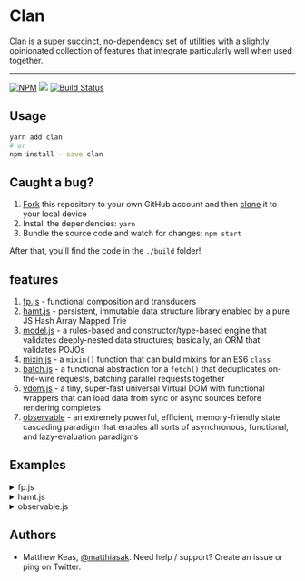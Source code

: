# Clan

Clan is a super succinct, no-dependency set of utilities with a slightly opinionated collection of features that integrate particularly well when used together. 

---

[![NPM](https://nodei.co/npm/clan.png)](https://nodei.co/npm/clan/)
![](https://david-dm.org/matthiasak/clan.svg)
[![Build Status](https://travis-ci.org/matthiasak/clan.svg?branch=master)](https://travis-ci.org/matthiasak/clan)

## Usage

```sh
yarn add clan
# or
npm install --save clan
```

## Caught a bug?

1. [Fork](https://help.github.com/articles/fork-a-repo/) this repository to your own GitHub account and then [clone](https://help.github.com/articles/cloning-a-repository/) it to your local device
2. Install the dependencies: `yarn`
3. Bundle the source code and watch for changes: `npm start`

After that, you'll find the code in the `./build` folder!

## features

1. [fp.js](src/fp.js) - functional composition and transducers
2. [hamt.js](src/hamt.js) - persistent, immutable data structure library enabled by a pure JS Hash Array Mapped Trie
3. [model.js](src/model.js) - a rules-based and constructor/type-based engine that validates deeply-nested data structures; basically, an ORM that validates POJOs
4. [mixin.js](src/mixin.js) - a `mixin()` function that can build mixins for an ES6 `class`
5. [batch.js](src/batch.js) - a functional abstraction for a `fetch()` that deduplicates on-the-wire requests, batching parallel requests together
6. [vdom.js](src/vdom.js) - a tiny, super-fast universal Virtual DOM with functional wrappers that can load data from sync or async sources before rendering completes
7. [observable](src/observable.js) - an extremely powerful, efficient, memory-friendly state cascading paradigm that enables all sorts of asynchronous, functional, and lazy-evaluation paradigms

## Examples

<details>
    <summary>fp.js</summary>

    ```js
    // import it
    import {log, rAF, c, cof, cob, pf, curry, mapping, filtering, concatter} from 'clan'
    ```

    ```js
    // example point-free usage: 
    const replace = pf(String.prototype.replace)
    const toLowerCase = pf(String.prototype.toLowerCase)
    const normalizeName = cof(replace(/\s+/ig, '_'), toLowerCase())
    log(normalizeName('Matt K'))
    ```

    ```js 
    // example transducer usage:
    const inc = x => x+1
    const greaterThanTwo = x => x>2
    const concat = (arr, v) => arr.concat([v])
    const incGreaterThanTwo = cof(
        mapping(inc),
        filtering(greaterThanTwo)
    )
    reduce([1,2,3,4], incGreaterThanTwo(concat), []) // => [3,4,5]

    ```
</details>

<details>
    <summary>hamt.js</summary>

    ```js
    // import it
    import {hamt} from 'clan'
    ```

    ```js
    // get and set properties, returns a new hmap

    let   x = hamt({'hello': 1})
        , x1 = x.set('goodbye', 2) // new object with all x's properties plus a new property
        , x2 = hamt( Array(50).fill(true).map((x,i) => i) ) // we can mode lists/arrays, too 
        , x3 = x1.unset('goodbye')
    
    log(
        x.get('hello'),    // 1
        x1.get('goodbye'), // 2
        x3.get('goodbye'), // undefined
        x3.get('hello'),   // 1
        x.comp(x,x3),      // true (compares hashes)
        x === x3,          // false
    )

    // map into a new hamt
    const nums = hamt([1,2,3]).map(x => x+1) // mapped into new hamt 
    // reduce into one value
    nums.reduce((acc,x,i) => acc+x, 0) // 9
    // get JSON value
    nums.toJSON()
    ```
</details>

<details>
    <summary>observable.js</summary>

    ```js
    // import it
    import {obs} from 'clan'
    ```

    ```js
    // Usage:
    const x = obs()

        , y = x
            .map(x => x + 1)
            .filter(x => x % 5 === 0)
        
        , y1 = y
            .then(log)

        , y2 = y
            .takeWhile(x => x <= 10)
            .then(log)

        , z = y
            .take(3)
            .then(log)

    const run = (n,o) => 
        Array(n).fill(1)
        .map((_,i) => o(i))
        
    run(150,x)
    ```

    ```js
    // push to observable from any event, debounce them, reduce values, 
    // logically split the observable path with a .then() node
    obs.from(push => 
        window.addEventListener(
            'mousemove',
            ({clientX:x,clientY:y}) => push({x, y})
        ))
        .debounce(200)
        .then(x => {
            document.body.innerHTML = `{${x.x},${x.y}}`
        })
        .reduce((acc,x) => acc+1, 0)
        .then(x => reset() || log(x))
    ```

    ```js
    // push to observable from setInterval,
    // demo how to have multiple observable sources 
    // logically combine and pipe into a single observable destination,
    // also show how to halt an observable
    const interval = ms =>
        obs.from(push => 
            setInterval(() => push(1), ms))

    const u = obs
        .union(interval(2500),interval(1000),interval(3000)) // union() takes infinite params
    
    u
        .reduce((acc,x) => acc+1, 0) // count the number of updates
        .then(log) // log the count
        .then(() => setTimeout(u.stop.bind(u), 10000)) // after 10s, stop the observable
    ```

    ```js
    // combine observables and HAMT's is the best of both worlds
    // you can declaratively describe what happens, and HAMT-creation
    // costs very little
    const time = obs.from(p => setInterval(() => p(new Date), 1000))

    time
        .reduce((acc, x) => acc.set(x, true), hamt())
        .then(m => reset() || log(m.toJSON()))
    ```

    ```js
    // embed network requests into observable chains
    const getUser = user => 
        fetch(`https://api.github.com/users/${user}`)
            .then(r => r.json())
        , x = obs()
        , [done,err] = x.maybe(getUser)
    
    const success = done
        .then(e => log(e))
        .map(data => data.avatar_url)
        .then(log)

    err
        .then(e => log(e))

    x('matthiasak')
    ```

    ```js
    // SPA's - you can roll your own router
    const app = 
        obs
        .from(p => window.addEventListener('hashchange', p))
        .map(x => window.location.hash)

    const routes = {
        a: () => log('a'),
        b: () => log('b')
    }

    const onhash =
        app
        .map(route => routes[ route.substr(1) ])
        .then(v => v())

    app('#a')
    ```
</details>

## Authors

- Matthew Keas, [@matthiasak](https://twitter.com/@matthiasak). Need help / support? Create an issue or ping on Twitter.
